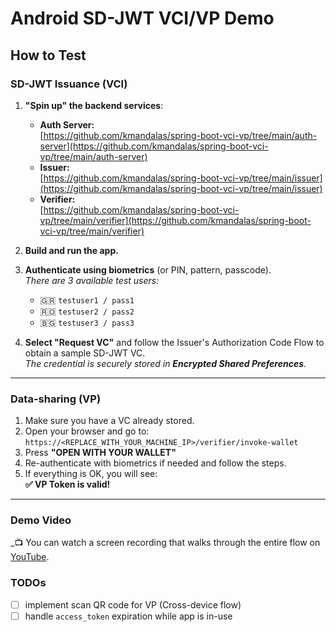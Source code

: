 # Android SD-JWT VCI/VP Demo

## How to Test

### SD-JWT Issuance (VCI)

1. **"Spin up" the backend services**:
    - **Auth Server:**  
      [https://github.com/kmandalas/spring-boot-vci-vp/tree/main/auth-server](https://github.com/kmandalas/spring-boot-vci-vp/tree/main/auth-server)
    - **Issuer:**  
      [https://github.com/kmandalas/spring-boot-vci-vp/tree/main/issuer](https://github.com/kmandalas/spring-boot-vci-vp/tree/main/issuer)
    - **Verifier:**  
      [https://github.com/kmandalas/spring-boot-vci-vp/tree/main/verifier](https://github.com/kmandalas/spring-boot-vci-vp/tree/main/verifier)

2. **Build and run the app.**

3. **Authenticate using biometrics** (or PIN, pattern, passcode).  
   _There are 3 available test users:_
    - 🇬🇷 `testuser1 / pass1`
    - 🇷🇴 `testuser2 / pass2`
    - 🇧🇬 `testuser3 / pass3`

4. **Select "Request VC"** and follow the Issuer's Authorization Code Flow to obtain a sample SD-JWT VC.  
   _The credential is securely stored in **Encrypted Shared Preferences**._

---

### Data-sharing (VP)

1. Make sure you have a VC already stored.
2. Open your browser and go to:  
   `https://<REPLACE_WITH_YOUR_MACHINE_IP>/verifier/invoke-wallet`
3. Press **"OPEN WITH YOUR WALLET"**
4. Re-authenticate with biometrics if needed and follow the steps.
5. If everything is OK, you will see:  
   **✅ VP Token is valid!**

---

### Demo Video

_📺 You can watch a screen recording that walks through the entire flow on [YouTube](https://youtube.com/shorts/cxIgyTR8s6w).


### TODOs

- [ ] implement scan QR code for VP (Cross-device flow)
- [ ] handle `access_token` expiration while app is in-use
